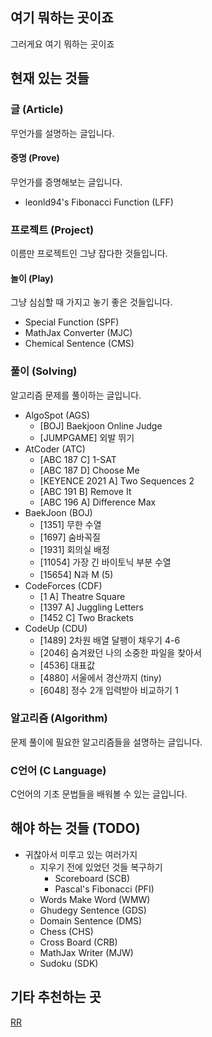 ## 여기 뭐하는 곳이죠
그러게요 여기 뭐하는 곳이죠

## 현재 있는 것들

### 글 (Article)
무언가를 설명하는 글입니다.

#### 증명 (Prove)
무언가를 증명해보는 글입니다.
- leonld94's Fibonacci Function (LFF)

### 프로젝트 (Project)
이름만 프로젝트인 그냥 잡다한 것들입니다.

#### 놀이 (Play)
그냥 심심할 때 가지고 놓기 좋은 것들입니다.
- Special Function (SPF)
- MathJax Converter (MJC)
- Chemical Sentence (CMS)

### 풀이 (Solving)
알고리즘 문제를 풀이하는 글입니다.
- AlgoSpot (AGS)
    - \[BOJ\] Baekjoon Online Judge
    - \[JUMPGAME\] 외발 뛰기
- AtCoder (ATC)
    - \[ABC 187 C\] 1-SAT
    - \[ABC 187 D\] Choose Me
    - \[KEYENCE 2021 A\] Two Sequences 2
    - \[ABC 191 B\] Remove It
    - \[ABC 196 A\] Difference Max
- BaekJoon (BOJ)
    - \[1351\] 무한 수열
    - \[1697\] 숨바꼭질
    - \[1931\] 회의실 배정
    - \[11054\] 가장 긴 바이토닉 부분 수열
    - \[15654\] N과 M (5)
- CodeForces (CDF)
    - \[1 A\] Theatre Square
    - \[1397 A\] Juggling Letters
    - \[1452 C\] Two Brackets
- CodeUp (CDU)
    - \[1489\] 2차원 배열 달팽이 채우기 4-6
    - \[2046\] 숨겨왔던 나의 소중한 파일을 찾아서
    - \[4536\] 대표값
    - \[4880\] 서울에서 경산까지 (tiny)
    - \[6048\] 정수 2개 입력받아 비교하기 1

<!--
[AlgoSpot | BOJ] Baekjoon Online Judge
[CodeUp | 4880] 서울에서 경산까지 (tiny)
[CodeUp | 2046] 숨겨왔던 나의 소중한 파일을 찾아서
[BaekJoon | 11054] 가장 긴 바이토닉 부분 수열
[CodeUp | 1038] 정수 2개 입력받아 합 출력하기 1
-->

### 알고리즘 (Algorithm)
문제 풀이에 필요한 알고리즘들을 설명하는 글입니다.

### C언어 (C Language)
C언어의 기초 문법들을 배워볼 수 있는 글입니다.

## 해야 하는 것들 (TODO)
- 귀찮아서 미루고 있는 여러가지
    - 지우기 전에 있었던 것들 복구하기
        - Scoreboard (SCB)
        - Pascal's Fibonacci (PFI)
    - Words Make Word (WMW)
    - Ghudegy Sentence (GDS)
    - Domain Sentence (DMS)
    - Chess (CHS)
    - Cross Board (CRB)
    - MathJax Writer (MJW)
    - Sudoku (SDK)

## 기타 추천하는 곳
[RR](https://www.youtube.com/watch?v=dQw4w9WgXcQ)
